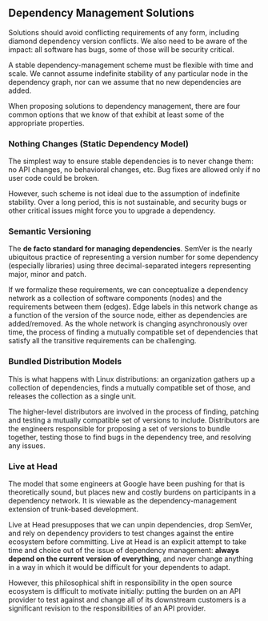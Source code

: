 ## Dependency Management Solutions

Solutions should avoid conflicting requirements of any form, including diamond dependency version conflicts. We also need to be aware of the impact: all software has bugs, some of those will be security critical.

A stable dependency-management scheme must be flexible with time and scale. We cannot assume indefinite stability of any particular node in the dependency graph, nor can we assume that no new dependencies are added.

When proposing solutions to dependency management, there are four common options that we know of that exhibit at least some of the appropriate properties.

### Nothing Changes (Static Dependency Model)

The simplest way to ensure stable dependencies is to never change them: no API changes, no behavioral changes, etc. Bug fixes are allowed only if no user code could be broken.

However, such scheme is not ideal due to the assumption of indefinite stability. Over a long period, this is not sustainable, and security bugs or other critical issues might force you to upgrade a dependency.

### Semantic Versioning

The **de facto standard for managing dependencies**. SemVer is the nearly ubiquitous practice of representing a version number for some dependency (especially libraries) using three decimal-separated integers representing major, minor and patch.

If we formalize these requirements, we can conceptualize a dependency network as a collection of software components (nodes) and the requirements between them (edges). Edge labels in this network change as a function of the version of the source node, either as dependencies are added/removed. As the whole network is changing asynchronously over time, the process of finding a mutually compatible set of dependencies that satisfy all the transitive requirements can be challenging.

### Bundled Distribution Models

This is what happens with Linux distributions: an organization gathers up a collection of dependencies, finds a mutually compatible set of those, and releases the collection as a single unit.

The higher-level distributors are involved in the process of finding, patching and testing a mutually compatible set of versions to include. Distributors are the engineers responsible for proposing a set of versions to bundle together, testing those to find bugs in the dependency tree, and resolving any issues.

### Live at Head

The model that some engineers at Google have been pushing for that is theoretically sound, but places new and costly burdens on participants in a dependency network. It is viewable as the dependency-management extension of trunk-based development.

Live at Head presupposes that we can unpin dependencies, drop SemVer, and rely on dependency providers to test changes against the entire ecosystem before committing. Live at Head is an explicit attempt to take time and choice out of the issue of dependency management: **always depend on the current version of everything**, and never change anything in a way in which it would be difficult for your dependents to adapt.

However, this philosophical shift in responsibility in the open source ecosystem is difficult to motivate initially: putting the burden on an API provider to test against and change all of its downstream customers is a significant revision to the responsibilities of an API provider.
